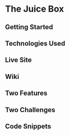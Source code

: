 # The Juice Box

## Getting Started

## Technologies Used

## Live Site

## Wiki

## Two Features

## Two Challenges

## Code Snippets
